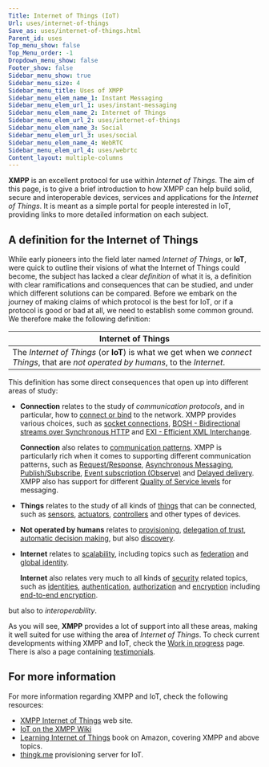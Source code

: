 ```yaml
---
Title: Internet of Things (IoT)
Url: uses/internet-of-things
Save_as: uses/internet-of-things.html
Parent_id: uses
Top_menu_show: false
Top_Menu_order: -1
Dropdown_menu_show: false
Footer_show: false
Sidebar_menu_show: true
Sidebar_menu_size: 4
Sidebar_menu_title: Uses of XMPP
Sidebar_menu_elem_name_1: Instant Messaging
Sidebar_menu_elem_url_1: uses/instant-messaging
Sidebar_menu_elem_name_2: Internet of Things
Sidebar_menu_elem_url_2: uses/internet-of-things
Sidebar_menu_elem_name_3: Social
Sidebar_menu_elem_url_3: uses/social
Sidebar_menu_elem_name_4: WebRTC
Sidebar_menu_elem_url_4: uses/webrtc
Content_layout: multiple-columns
---
```


**XMPP** is an excellent protocol for use within *Internet of Things*. The aim of this page, is to give a brief introduction to how XMPP can help build solid, secure and interoperable devices, services and applications for the *Internet of Things*. It is meant as a simple portal for people interested in IoT, providing links to more detailed information on each subject.


## A definition for the Internet of Things

While early pioneers into the field later named *Internet of Things*, or **IoT**, were quick to outline their visions of what the Internet of Things could become, the subject has lacked a clear *definition* of what it is, a definition with clear ramifications and consequences that can be studied, and under which different solutions can be compared. Before we embark on the journey of making claims of which protocol is the best for IoT, or if a protocol is good or bad at all, we need to establish some common ground. We therefore make the following definition:

| Internet of Things |
|--------------------|
|The *Internet of Things* (or **IoT**) is what we get when we *connect* *Things*, that are *not operated by humans*, to the *Internet*. |

This definition has some direct consequences that open up into different areas of study:

* **Connection** relates to the study of *communication protocols*, and in particular, how to [connect or bind](iot/bindings.md) to the network. XMPP provides various choices, such as [socket connections](iot/bidings.md#standard-xmpp-binding), [BOSH - Bidirectional streams over Synchronous HTTP](iot/bindings.md#bosh---bidirectional-streams-over-synchronous-http) and [EXI - Efficient XML Interchange](#iot/bindings.md#exi---efficient-xml-interchange).

	**Connection** also relates to [communication patterns](iot/patterns.md). XMPP is particularly rich when it comes to supporting different communication patterns, such as [Request/Response](iot/patterns.md#requestresponse), [Asynchronous Messaging](iot/patterns.md#asynchronous-messaging), [Publish/Subscribe](iot/patterns.md#publishsubscribe), [Event subscription (Observe)](iot/patterns.md#event-subscription-observe) and [Delayed delivery](iot/patterns.md#delayed-delivery). XMPP also has support for different [Quality of Service levels](iot/patterns.md#quality-of-service) for messaging.

* **Things** relates to the study of all kinds of [things](iot/things.md) that can be connected, such as [sensors](iot/things.md#sensors), [actuators](iot/things.md#actuators), [controllers](iot/things.md#controllers) and other types of devices.

* **Not operated by humans** relates to [provisioning](iot/provisioning.md), [delegation of trust](iot/provisioning.md#delegation-of-trust), [automatic decision making](iot/provisioning.md#automatic-decision-making.md), but also [discovery](iot/provisioning.md#discovery).

* **Internet** relates to [scalability](iot/scalability.md), including topics such as [federation](iot/scalability.md#federation) and [global identity](iot/scalability.md#global-identity).

	**Internet** also relates very much to all kinds of [security](iot/security.md) related topics, such as [identities](iot/security.md#identity), [authentication](iot/security.md#authentication), [authorization](iot/security.md#authorization) and [encryption](iot/security.md#encryption) including [end-to-end encryption](iot/security.md#end-to-end-encryption).

 but also to *interoperability*.

As you will see, **XMPP** provides a lot of support into all these areas, making it well suited for use withing the area of *Internet of Things*. To check current developments withing XMPP and IoT, check the [Work in progress](iot/work-in-progress.md) page. There is also a page containing [testimonials](iot/testimonials.md).

## For more information

For more information regarding XMPP and IoT, check the following resources:

* [XMPP Internet of Things](http://www.xmpp-iot.org/) web site.
* [IoT on the XMPP Wiki](http://wiki.xmpp.org/web/Tech_pages/IoT_systems)
* [Learning Internet of Things](http://www.amazon.com/Learning-Internet-Things-Peter-Waher/dp/1783553537) book on Amazon, covering XMPP and above topics.
* [thingk.me](https://www.thingk.me/Provisioning/Api.xml) provisioning server for IoT.
